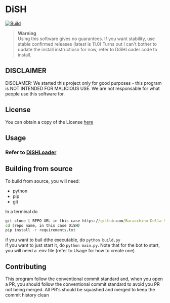 # DiSH
[![Build](https://github.com/LDevs-Team/DiSH/actions/workflows/main.yml/badge.svg)](https://github.com/LDevs-Team/DiSH/actions/workflows/main.yml)

> **Warning**  
> Using this software gives no guarantees. If you want stability, use stable confirmed releases (latest is 11.0)
> Turns out I can't bother to update the install instructiosn for now, refer to DiSHLoader code to install.

## DISCLAIMER
DISCLAMER: We started this project only for good purposes - this program is NOT INTENDED FOR MALICIOUS USE. We are not responsable for what people use this software for.

## License

You can obtain a copy of the License [here](LICENSE)

## Usage 
### Refer to [DiSHLoader](https://github.com/LDevs-Team/DiSHLoader)

## Building from source
To build from source, you will need: 
- python
- pip
- git

In a terminal do 
``` bat
git clone [ REPO URL in this case https://github.com/Baracchino-Della-Scuola/DiSH ]
cd (repo name, in this case DiSH)
pip install -r requirements.txt
```
if you want to buil dthe executable, do `python build.py`<br>
if you want to just start it, do `python main.py`. Note that for the bot to start, you will need a .env file (refer to Usage for how to create one)


## Contributing
This program follow the conventional commit standard and, when you open a PR, you should follow the conventional commit standard to avoid you PR not being merged. All PR's should be squashed and merged to keep the commit history clean

